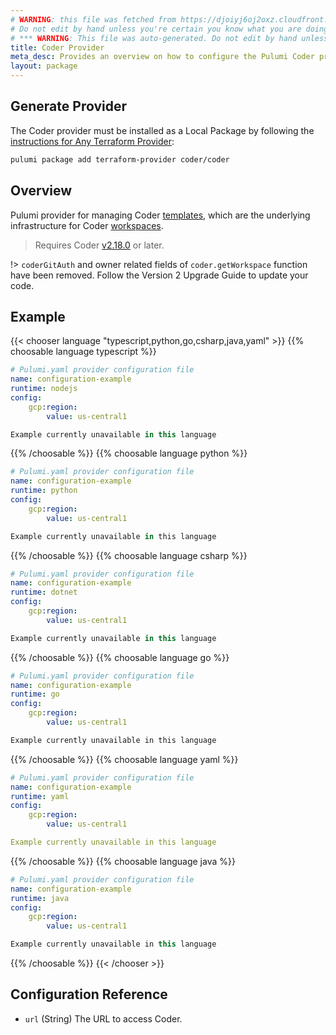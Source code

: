 ```yaml
---
# WARNING: this file was fetched from https://djoiyj6oj2oxz.cloudfront.net/docs/registry.opentofu.org/coder/coder/2.10.0/index.md
# Do not edit by hand unless you're certain you know what you are doing!
# *** WARNING: This file was auto-generated. Do not edit by hand unless you're certain you know what you are doing! ***
title: Coder Provider
meta_desc: Provides an overview on how to configure the Pulumi Coder provider.
layout: package
---
```


## Generate Provider

The Coder provider must be installed as a Local Package by following the [instructions for Any Terraform Provider](https://www.pulumi.com/registry/packages/terraform-provider/):

```bash
pulumi package add terraform-provider coder/coder
```
## Overview

Pulumi provider for managing Coder [templates](https://coder.com/docs/admin/templates), which are the underlying infrastructure for Coder [workspaces](https://coder.com/docs/user-guides/workspace-management).

> Requires Coder [v2.18.0](https://github.com/coder/coder/releases/tag/v2.18.0) or later.

!> `coderGitAuth` and owner related fields of `coder.getWorkspace` function have been removed. Follow the Version 2 Upgrade Guide to update your code.
## Example

{{< chooser language "typescript,python,go,csharp,java,yaml" >}}
{{% choosable language typescript %}}
```yaml
# Pulumi.yaml provider configuration file
name: configuration-example
runtime: nodejs
config:
    gcp:region:
        value: us-central1

```
```typescript
Example currently unavailable in this language
```
{{% /choosable %}}
{{% choosable language python %}}
```yaml
# Pulumi.yaml provider configuration file
name: configuration-example
runtime: python
config:
    gcp:region:
        value: us-central1

```
```python
Example currently unavailable in this language
```
{{% /choosable %}}
{{% choosable language csharp %}}
```yaml
# Pulumi.yaml provider configuration file
name: configuration-example
runtime: dotnet
config:
    gcp:region:
        value: us-central1

```
```csharp
Example currently unavailable in this language
```
{{% /choosable %}}
{{% choosable language go %}}
```yaml
# Pulumi.yaml provider configuration file
name: configuration-example
runtime: go
config:
    gcp:region:
        value: us-central1

```
```go
Example currently unavailable in this language
```
{{% /choosable %}}
{{% choosable language yaml %}}
```yaml
# Pulumi.yaml provider configuration file
name: configuration-example
runtime: yaml
config:
    gcp:region:
        value: us-central1

```
```yaml
Example currently unavailable in this language
```
{{% /choosable %}}
{{% choosable language java %}}
```yaml
# Pulumi.yaml provider configuration file
name: configuration-example
runtime: java
config:
    gcp:region:
        value: us-central1

```
```java
Example currently unavailable in this language
```
{{% /choosable %}}
{{< /chooser >}}
## Configuration Reference

- `url` (String) The URL to access Coder.